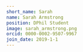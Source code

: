 ```yaml
---
short_name: Sarah
name: Sarah Armstrong
position: DPhil Student
image: sarah_armstrong.png
orcid: 0000-0002-9507-9967
join_date: 2019-1-1
---
```

